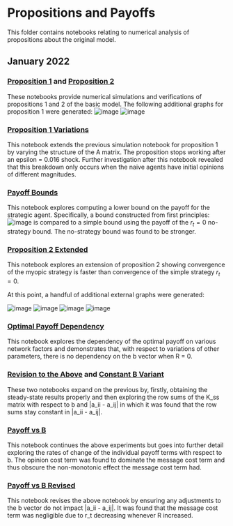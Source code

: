 # Propositions and Payoffs

This folder contains notebooks relating to numerical analysis of propositions about the original model.

## January 2022

### [Proposition 1](https://github.com/weiliubc/strategic_influencer_of_naive_agents/blob/main/propositions_and_payoffs/proposition_1.html) and [Proposition 2](https://github.com/weiliubc/strategic_influencer_of_naive_agents/blob/main/propositions_and_payoffs/proposition_2.html)
These notebooks provide numerical simulations and verifications of propositions 1 and 2 of the basic model. The following additional graphs for proposition 1 were generated:
![image](https://user-images.githubusercontent.com/30967260/174910005-65893bea-9e94-410b-8ace-69af6ad5d1eb.png)
![image](https://user-images.githubusercontent.com/30967260/174910021-7d0dd310-2f79-4954-9bcd-a122986f4549.png)

### [Proposition 1 Variations](https://github.com/weiliubc/strategic_influencer_of_naive_agents/blob/main/propositions_and_payoffs/proposition_1_variations.html)
This notebook extends the previous simulation notebook for proposition 1 by varying the structure of the A matrix. The proposition stops working after an epsilon = 0.016 shock. Further investigation after this notebook revealed that this breakdown only occurs when the naive agents have initial opinions of different magnitudes.

### [Payoff Bounds](https://github.com/weiliubc/strategic_influencer_of_naive_agents/blob/main/propositions_and_payoffs/payoff_bounds.html)
This notebook explores computing a lower bound on the payoff for the strategic agent. Specifically, a bound constructed from first principles:
![image](https://user-images.githubusercontent.com/30967260/174911249-be659a1d-7082-43c7-a0c0-bc2731f07d74.png)
is compared to a simple bound using the payoff of the $r_t = 0$ no-strategy bound. The no-strategy bound was found to be stronger.

### [Proposition 2 Extended](https://github.com/weiliubc/strategic_influencer_of_naive_agents/blob/main/propositions_and_payoffs/proposition_2_extended.html)
This notebook explores an extension of proposition 2 showing convergence of the myopic strategy is faster than convergence of the simple strategy $r_t = 0$.

At this point, a handful of additional external graphs were generated:

![image](https://user-images.githubusercontent.com/30967260/174914129-1cc29951-b725-486f-bc46-2c523a51d493.png)
![image](https://user-images.githubusercontent.com/30967260/174914145-6407de80-0e73-40db-b889-af6c64e0ebe0.png)
![image](https://user-images.githubusercontent.com/30967260/174914164-c0cb6fb7-7887-4bc1-a03a-df48280ce598.png)
![image](https://user-images.githubusercontent.com/30967260/174914199-e08b135b-5274-48ee-9e15-092747e63add.png)

### [Optimal Payoff Dependency](https://github.com/weiliubc/strategic_influencer_of_naive_agents/blob/main/propositions_and_payoffs/optimal_payoff_dependency.html)
This notebook explores the dependency of the optimal payoff on various network factors and demonstrates that, with respect to variations of other parameters, there is no dependency on the b vector when R = 0.

### [Revision to the Above](https://github.com/weiliubc/strategic_influencer_of_naive_agents/blob/main/propositions_and_payoffs/optimal_payoff_dependency_steady_state.html) and [Constant B Variant](https://github.com/weiliubc/strategic_influencer_of_naive_agents/blob/main/propositions_and_payoffs/constant_b.html)
These two notebooks expand on the previous by, firstly, obtaining the steady-state results properly and then exploring the row sums of the K_ss matrix with respect to b and |a_ii - a_ij| in which it was found that the row sums stay constant in |a_ii - a_ij|.

### [Payoff vs B](https://github.com/weiliubc/strategic_influencer_of_naive_agents/blob/main/propositions_and_payoffs/payoff_vs_b.html)
This notebook continues the above experiments but goes into further detail exploring the rates of change of the individual payoff terms with respect to b. The opinion cost term was found to dominate the message cost term and thus obscure the non-monotonic effect the message cost term had.

### [Payoff vs B Revised](https://github.com/weiliubc/strategic_influencer_of_naive_agents/blob/main/propositions_and_payoffs/payoff_vs_b_revised.html)
This notebook revises the above notebook by ensuring any adjustments to the b vector do not impact |a_ii - a_ij|. It was found that the message cost term was negligible due to r_t decreasing whenever R increased.
